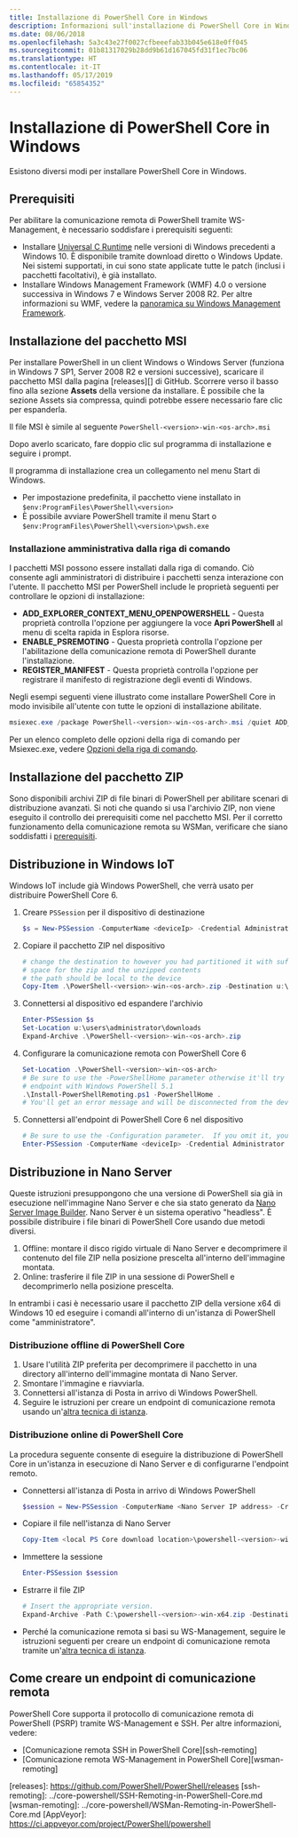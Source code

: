 ```yaml
---
title: Installazione di PowerShell Core in Windows
description: Informazioni sull'installazione di PowerShell Core in Windows
ms.date: 08/06/2018
ms.openlocfilehash: 5a3c43e27f0027cfbeeefab33b045e618e0ff045
ms.sourcegitcommit: 01b81317029b28dd9b61d167045fd31f1ec7bc06
ms.translationtype: HT
ms.contentlocale: it-IT
ms.lasthandoff: 05/17/2019
ms.locfileid: "65854352"
---
```

# <a name="installing-powershell-core-on-windows"></a>Installazione di PowerShell Core in Windows

Esistono diversi modi per installare PowerShell Core in Windows.

## <a name="prerequisites"></a>Prerequisiti

Per abilitare la comunicazione remota di PowerShell tramite WS-Management, è necessario soddisfare i prerequisiti seguenti:

- Installare [Universal C Runtime](https://www.microsoft.com/download/details.aspx?id=50410) nelle versioni di Windows precedenti a Windows 10. È disponibile tramite download diretto o Windows Update. Nei sistemi supportati, in cui sono state applicate tutte le patch (inclusi i pacchetti facoltativi), è già installato.
- Installare Windows Management Framework (WMF) 4.0 o versione successiva in Windows 7 e Windows Server 2008 R2. Per altre informazioni su WMF, vedere la [panoramica su Windows Management Framework](/powershell/wmf/overview).

## <a name="a-idmsi-installing-the-msi-package"></a><a id="msi" />Installazione del pacchetto MSI

Per installare PowerShell in un client Windows o Windows Server (funziona in Windows 7 SP1, Server 2008 R2 e versioni successive), scaricare il pacchetto MSI dalla pagina [releases][] di GitHub. Scorrere verso il basso fino alla sezione **Assets** della versione da installare. È possibile che la sezione Assets sia compressa, quindi potrebbe essere necessario fare clic per espanderla.

Il file MSI è simile al seguente `PowerShell-<version>-win-<os-arch>.msi`
<!-- TODO: should be updated to point to the Download Center as well -->

Dopo averlo scaricato, fare doppio clic sul programma di installazione e seguire i prompt.

Il programma di installazione crea un collegamento nel menu Start di Windows.

- Per impostazione predefinita, il pacchetto viene installato in `$env:ProgramFiles\PowerShell\<version>`
- È possibile avviare PowerShell tramite il menu Start o `$env:ProgramFiles\PowerShell\<version>\pwsh.exe`

### <a name="administrative-install-from-the-command-line"></a>Installazione amministrativa dalla riga di comando

I pacchetti MSI possono essere installati dalla riga di comando. Ciò consente agli amministratori di distribuire i pacchetti senza interazione con l'utente. Il pacchetto MSI per PowerShell include le proprietà seguenti per controllare le opzioni di installazione:

- **ADD_EXPLORER_CONTEXT_MENU_OPENPOWERSHELL** - Questa proprietà controlla l'opzione per aggiungere la voce **Apri PowerShell** al menu di scelta rapida in Esplora risorse.
- **ENABLE_PSREMOTING** - Questa proprietà controlla l'opzione per l'abilitazione della comunicazione remota di PowerShell durante l'installazione.
- **REGISTER_MANIFEST** - Questa proprietà controlla l'opzione per registrare il manifesto di registrazione degli eventi di Windows.

Negli esempi seguenti viene illustrato come installare PowerShell Core in modo invisibile all'utente con tutte le opzioni di installazione abilitate.

```powershell
msiexec.exe /package PowerShell-<version>-win-<os-arch>.msi /quiet ADD_EXPLORER_CONTEXT_MENU_OPENPOWERSHELL=1 ENABLE_PSREMOTING=1 REGISTER_MANIFEST=1
```

Per un elenco completo delle opzioni della riga di comando per Msiexec.exe, vedere [Opzioni della riga di comando](/windows/desktop/Msi/command-line-options).

## <a name="a-idzip-installing-the-zip-package"></a><a id="zip" />Installazione del pacchetto ZIP

Sono disponibili archivi ZIP di file binari di PowerShell per abilitare scenari di distribuzione avanzati. Si noti che quando si usa l'archivio ZIP, non viene eseguito il controllo dei prerequisiti come nel pacchetto MSI. Per il corretto funzionamento della comunicazione remota su WSMan, verificare che siano soddisfatti i [prerequisiti](#prerequisites).

## <a name="deploying-on-windows-iot"></a>Distribuzione in Windows IoT

Windows IoT include già Windows PowerShell, che verrà usato per distribuire PowerShell Core 6.

1. Creare `PSSession` per il dispositivo di destinazione

   ```powershell
   $s = New-PSSession -ComputerName <deviceIp> -Credential Administrator
   ```

2. Copiare il pacchetto ZIP nel dispositivo

   ```powershell
   # change the destination to however you had partitioned it with sufficient
   # space for the zip and the unzipped contents
   # the path should be local to the device
   Copy-Item .\PowerShell-<version>-win-<os-arch>.zip -Destination u:\users\administrator\Downloads -ToSession $s
   ```

3. Connettersi al dispositivo ed espandere l'archivio

   ```powershell
   Enter-PSSession $s
   Set-Location u:\users\administrator\downloads
   Expand-Archive .\PowerShell-<version>-win-<os-arch>.zip
   ```

4. Configurare la comunicazione remota con PowerShell Core 6

   ```powershell
   Set-Location .\PowerShell-<version>-win-<os-arch>
   # Be sure to use the -PowerShellHome parameter otherwise it'll try to create a new
   # endpoint with Windows PowerShell 5.1
   .\Install-PowerShellRemoting.ps1 -PowerShellHome .
   # You'll get an error message and will be disconnected from the device because it has to restart WinRM
   ```

5. Connettersi all'endpoint di PowerShell Core 6 nel dispositivo

   ```powershell
   # Be sure to use the -Configuration parameter.  If you omit it, you will connect to Windows PowerShell 5.1
   Enter-PSSession -ComputerName <deviceIp> -Credential Administrator -Configuration powershell.<version>
   ```

## <a name="deploying-on-nano-server"></a>Distribuzione in Nano Server

Queste istruzioni presuppongono che una versione di PowerShell sia già in esecuzione nell'immagine Nano Server e che sia stato generato da [Nano Server Image Builder](/windows-server/get-started/deploy-nano-server).
Nano Server è un sistema operativo "headless". È possibile distribuire i file binari di PowerShell Core usando due metodi diversi.

1. Offline: montare il disco rigido virtuale di Nano Server e decomprimere il contenuto del file ZIP nella posizione prescelta all'interno dell'immagine montata.
2. Online: trasferire il file ZIP in una sessione di PowerShell e decomprimerlo nella posizione prescelta.

In entrambi i casi è necessario usare il pacchetto ZIP della versione x64 di Windows 10 ed eseguire i comandi all'interno di un'istanza di PowerShell come "amministratore".

### <a name="offline-deployment-of-powershell-core"></a>Distribuzione offline di PowerShell Core

1. Usare l'utilità ZIP preferita per decomprimere il pacchetto in una directory all'interno dell'immagine montata di Nano Server.
2. Smontare l'immagine e riavviarla.
3. Connettersi all'istanza di Posta in arrivo di Windows PowerShell.
4. Seguire le istruzioni per creare un endpoint di comunicazione remota usando un'[altra tecnica di istanza](../learn/remoting/wsman-remoting-in-powershell-core.md#executed-by-another-instance-of-powershell-on-behalf-of-the-instance-that-it-will-register).

### <a name="online-deployment-of-powershell-core"></a>Distribuzione online di PowerShell Core

La procedura seguente consente di eseguire la distribuzione di PowerShell Core in un'istanza in esecuzione di Nano Server e di configurarne l'endpoint remoto.

- Connettersi all'istanza di Posta in arrivo di Windows PowerShell

  ```powershell
  $session = New-PSSession -ComputerName <Nano Server IP address> -Credential <An Administrator account on the system>
  ```

- Copiare il file nell'istanza di Nano Server

  ```powershell
  Copy-Item <local PS Core download location>\powershell-<version>-win-x64.zip c:\ -ToSession $session
  ```

- Immettere la sessione

  ```powershell
  Enter-PSSession $session
  ```

- Estrarre il file ZIP

  ```powershell
  # Insert the appropriate version.
  Expand-Archive -Path C:\powershell-<version>-win-x64.zip -DestinationPath "C:\PowerShellCore_<version>"
  ```

- Perché la comunicazione remota si basi su WS-Management, seguire le istruzioni seguenti per creare un endpoint di comunicazione remota tramite un'[altra tecnica di istanza](../learn/remoting/WSMan-Remoting-in-PowerShell-Core.md#executed-by-another-instance-of-powershell-on-behalf-of-the-instance-that-it-will-register).

## <a name="how-to-create-a-remoting-endpoint"></a>Come creare un endpoint di comunicazione remota

PowerShell Core supporta il protocollo di comunicazione remota di PowerShell (PSRP) tramite WS-Management e SSH. Per altre informazioni, vedere:

- [Comunicazione remota SSH in PowerShell Core][ssh-remoting]
- [Comunicazione remota WS-Management in PowerShell Core][wsman-remoting]

<!-- [download-center]: TODO -->
[releases]: https://github.com/PowerShell/PowerShell/releases [ssh-remoting]: ../core-powershell/SSH-Remoting-in-PowerShell-Core.md [wsman-remoting]: ../core-powershell/WSMan-Remoting-in-PowerShell-Core.md [AppVeyor]: https://ci.appveyor.com/project/PowerShell/powershell
